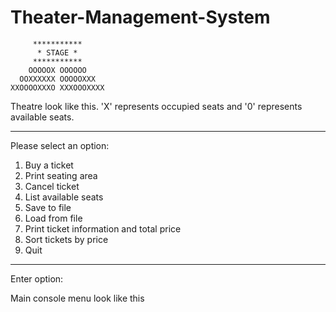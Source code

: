 # Theater-Management-System

         ***********      
          * STAGE * 
         ***********  
        OOOOOX OOOOOO 
      OOXXXXXX OOOOOXXX 
    XXOOOOXXXO XXXOOOXXXX

Theatre look like this. 'X' represents occupied seats and '0' represents available seats.

-------------------------------------------------
Please select an option: 
1) Buy a ticket 
2) Print seating area 
3) Cancel ticket 
4) List available seats 
5) Save to file 
6) Load from file 
7) Print ticket information and total price 
8) Sort tickets by price 
 0) Quit 
-------------------------------------------------
Enter option: 

Main console menu look like this
